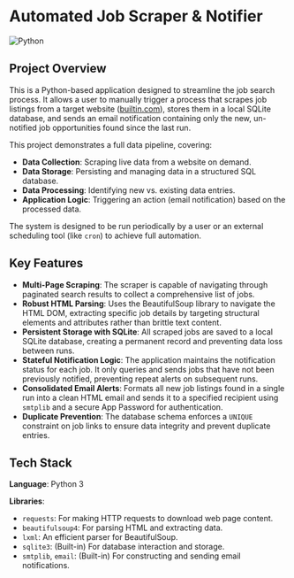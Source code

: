 # Automated Job Scraper & Notifier

![Python](https://img.shields.io/badge/python-3.11-blue.svg)

## Project Overview

This is a Python-based application designed to streamline the job search process. It allows a user to manually trigger a process that scrapes job listings from a target website ([builtin.com](https://builtin.com)), stores them in a local SQLite database, and sends an email notification containing only the new, un-notified job opportunities found since the last run.

This project demonstrates a full data pipeline, covering:

- **Data Collection**: Scraping live data from a website on demand.  
- **Data Storage**: Persisting and managing data in a structured SQL database.  
- **Data Processing**: Identifying new vs. existing data entries.  
- **Application Logic**: Triggering an action (email notification) based on the processed data.  

The system is designed to be run periodically by a user or an external scheduling tool (like `cron`) to achieve full automation.

## Key Features

- **Multi-Page Scraping**: The scraper is capable of navigating through paginated search results to collect a comprehensive list of jobs.
- **Robust HTML Parsing**: Uses the BeautifulSoup library to navigate the HTML DOM, extracting specific job details by targeting structural elements and attributes rather than brittle text content.
- **Persistent Storage with SQLite**: All scraped jobs are saved to a local SQLite database, creating a permanent record and preventing data loss between runs.
- **Stateful Notification Logic**: The application maintains the notification status for each job. It only queries and sends jobs that have not been previously notified, preventing repeat alerts on subsequent runs.
- **Consolidated Email Alerts**: Formats all new job listings found in a single run into a clean HTML email and sends it to a specified recipient using `smtplib` and a secure App Password for authentication.
- **Duplicate Prevention**: The database schema enforces a `UNIQUE` constraint on job links to ensure data integrity and prevent duplicate entries.

## Tech Stack

**Language**: Python 3

**Libraries**:

- `requests`: For making HTTP requests to download web page content.
- `beautifulsoup4`: For parsing HTML and extracting data.
- `lxml`: An efficient parser for BeautifulSoup.
- `sqlite3`: (Built-in) For database interaction and storage.
- `smtplib`, `email`: (Built-in) For constructing and sending email notifications.